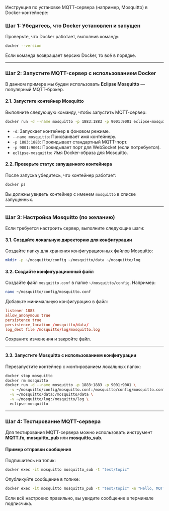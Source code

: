 Инструкция по установке MQTT-сервера (например, Mosquitto) в Docker-контейнере:

### Шаг 1: Убедитесь, что Docker установлен и запущен
Проверьте, что Docker работает, выполнив команду:  
```bash
docker --version
```

Если команда возвращает версию Docker, то всё в порядке.

---

### Шаг 2: Запустите MQTT-сервер с использованием Docker
В данном примере мы будем использовать **Eclipse Mosquitto** — популярный MQTT-брокер.

#### 2.1. Запустите контейнер Mosquitto
Выполните следующую команду, чтобы запустить MQTT-сервер:  
```bash
docker run -d --name mosquitto -p 1883:1883 -p 9001:9001 eclipse-mosquitto
```

- `-d`: Запускает контейнер в фоновом режиме.
- `--name mosquitto`: Присваивает имя контейнеру.
- `-p 1883:1883`: Прокидывает стандартный MQTT-порт.
- `-p 9001:9001`: Прокидывает порт для WebSocket (если потребуется).
- `eclipse-mosquitto`: Имя Docker-образа для Mosquitto.

#### 2.2. Проверьте статус запущенного контейнера
После запуска убедитесь, что контейнер работает:  
```bash
docker ps
```

Вы должны увидеть контейнер с именем `mosquitto` в списке запущенных.

---

### Шаг 3: Настройка Mosquitto (по желанию)
Если требуется настроить сервер, выполните следующие шаги:

#### 3.1. Создайте локальную директорию для конфигурации
Создайте папку для хранения конфигурационных файлов Mosquitto:  
```bash
mkdir -p ~/mosquitto/config ~/mosquitto/data ~/mosquitto/log
```

#### 3.2. Создайте конфигурационный файл
Создайте файл `mosquitto.conf` в папке `~/mosquitto/config`. Например:  
```bash
nano ~/mosquitto/config/mosquitto.conf
```

Добавьте минимальную конфигурацию в файл:
```conf
listener 1883
allow_anonymous true
persistence true
persistence_location /mosquitto/data/
log_dest file /mosquitto/log/mosquitto.log
```

Сохраните изменения и закройте файл.

---

#### 3.3. Запустите Mosquitto с использованием конфигурации
Перезапустите контейнер с монтированием локальных папок:  
```bash
docker stop mosquitto
docker rm mosquitto
docker run -d --name mosquitto -p 1883:1883 -p 9001:9001 \
  -v ~/mosquitto/config/mosquitto.conf:/mosquitto/config/mosquitto.conf \
  -v ~/mosquitto/data:/mosquitto/data \
  -v ~/mosquitto/log:/mosquitto/log \
  eclipse-mosquitto
```

---

### Шаг 4: Тестирование MQTT-сервера
Для тестирования MQTT-сервера можно использовать инструмент **MQTT.fx**, **mosquitto_pub** или **mosquitto_sub**.

#### Пример отправки сообщения
Подпишитесь на топик:  
```bash
docker exec -it mosquitto mosquitto_sub -t "test/topic"
```

Опубликуйте сообщение в топике:  
```bash
docker exec -it mosquitto mosquitto_pub -t "test/topic" -m "Hello, MQTT!"
```

Если всё настроено правильно, вы увидите сообщение в терминале подписчика.

